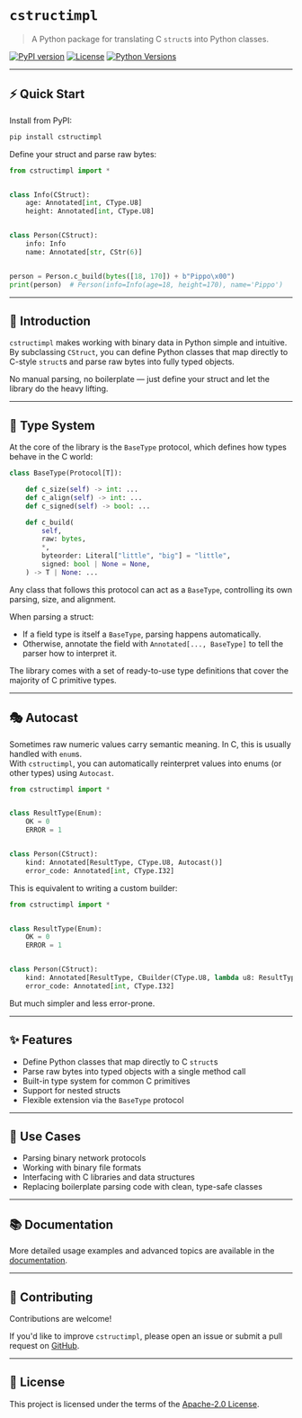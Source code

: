 # `cstructimpl`

> A Python package for translating C `struct`s into Python classes.

[![PyPI version](https://img.shields.io/pypi/v/cstructimpl.svg)](https://pypi.org/project/cstructimpl/)
[![License](https://img.shields.io/github/license/Brendon-Mendicino/cstructimpl.svg)](https://github.com/Brendon-Mendicino/cstructimpl/blob/master/LICENSE)
[![Python Versions](https://img.shields.io/pypi/pyversions/cstructimpl.svg)](https://pypi.org/project/cstructimpl/)

---

## ⚡ Quick Start

Install from PyPI:

```bash
pip install cstructimpl
```

Define your struct and parse raw bytes:

```python
from cstructimpl import *


class Info(CStruct):
    age: Annotated[int, CType.U8]
    height: Annotated[int, CType.U8]


class Person(CStruct):
    info: Info
    name: Annotated[str, CStr(6)]


person = Person.c_build(bytes([18, 170]) + b"Pippo\x00")
print(person)  # Person(info=Info(age=18, height=170), name='Pippo')
```

---

## 🚀 Introduction

`cstructimpl` makes working with binary data in Python simple and intuitive.  
By subclassing `CStruct`, you can define Python classes that map directly to C-style `struct`s and parse raw bytes into fully typed objects.

No manual parsing, no boilerplate — just define your struct and let the library do the heavy lifting.

---

## 🔧 Type System

At the core of the library is the `BaseType` protocol, which defines how types behave in the C world:

```python
class BaseType(Protocol[T]):

    def c_size(self) -> int: ...
    def c_align(self) -> int: ...
    def c_signed(self) -> bool: ...

    def c_build(
        self,
        raw: bytes,
        *,
        byteorder: Literal["little", "big"] = "little",
        signed: bool | None = None,
    ) -> T | None: ...
```

Any class that follows this protocol can act as a `BaseType`, controlling its own parsing, size, and alignment.

When parsing a struct:

- If a field type is itself a `BaseType`, parsing happens automatically.  
- Otherwise, annotate the field with `Annotated[..., BaseType]` to tell the parser how to interpret it.

The library comes with a set of ready-to-use type definitions that cover the majority of C primitive types.

---

## 🎭 Autocast

Sometimes raw numeric values carry semantic meaning. In C, this is usually handled with `enum`s.  
With `cstructimpl`, you can automatically reinterpret values into enums (or other types) using `Autocast`.

```python
from cstructimpl import *


class ResultType(Enum):
    OK = 0
    ERROR = 1


class Person(CStruct):
    kind: Annotated[ResultType, CType.U8, Autocast()]
    error_code: Annotated[int, CType.I32]
```

This is equivalent to writing a custom builder:

```python
from cstructimpl import *


class ResultType(Enum):
    OK = 0
    ERROR = 1


class Person(CStruct):
    kind: Annotated[ResultType, CBuilder(CType.U8, lambda u8: ResultType(u8))]
    error_code: Annotated[int, CType.I32]
```

But much simpler and less error-prone.

---

## ✨ Features

- Define Python classes that map directly to C `struct`s
- Parse raw bytes into typed objects with a single method call
- Built-in type system for common C primitives
- Support for nested structs
- Flexible extension via the `BaseType` protocol

---

## 📖 Use Cases

- Parsing binary network protocols  
- Working with binary file formats  
- Interfacing with C libraries and data structures  
- Replacing boilerplate parsing code with clean, type-safe classes  

---

## 📚 Documentation

More detailed usage examples and advanced topics are available in the [documentation](https://github.com/Brendon-Mendicino/cstructimpl/wiki).

---

## 🤝 Contributing

Contributions are welcome!  

If you'd like to improve `cstructimpl`, please open an issue or submit a pull request on [GitHub](https://github.com/Brendon-Mendicino/cstructimpl).

---

## 📜 License

This project is licensed under the terms of the [Apache-2.0 License](https://github.com/Brendon-Mendicino/cstructimpl/blob/main/LICENSE).

